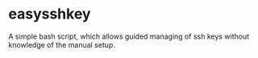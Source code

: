 # easysshkey

A simple bash script, which allows guided managing of ssh keys without knowledge of the manual setup.